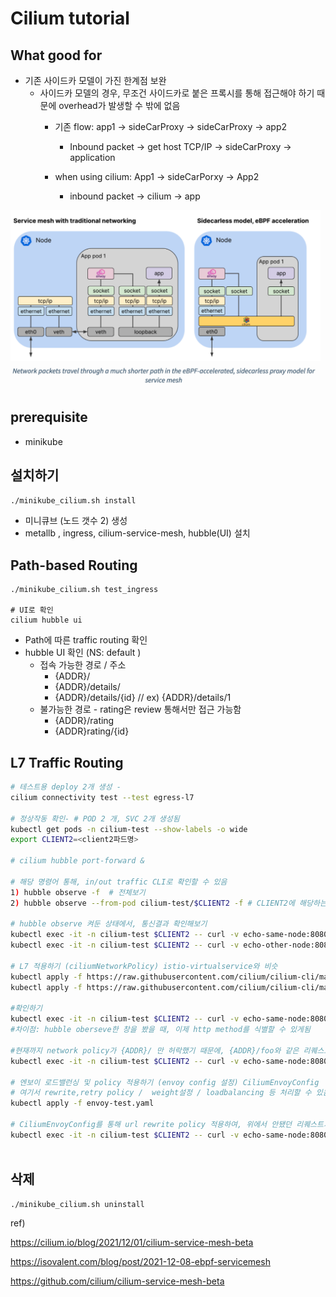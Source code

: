 # Cilium tutorial



## What good for

- 기존 사이드카 모델이 가진 한계점 보완
  - 사이드카 모델의 경우, 무조건 사이드카로 붙은 프록시를 통해 접근해야 하기 때문에 overhead가 발생할 수 밖에 없음
    - 기존 flow: app1 -> sideCarProxy -> sideCarProxy -> app2
      - Inbound packet -> get host TCP/IP -> sideCarProxy -> application
      
    - when using cilium: App1 -> sideCarPorxy -> App2
      - inbound packet -> cilium -> app
      
        

<img src="figure/difference.png" alt="https://cilium.io/blog/2021/12/01/cilium-service-mesh-beta" style="zoom:70%;" />



## prerequisite

- minikube

## 설치하기

```bash
./minikube_cilium.sh install
```

- 미니큐브 (노드 갯수 2) 생성
- metallb , ingress, cilium-service-mesh, hubble(UI) 설치

## Path-based Routing 

```
./minikube_cilium.sh test_ingress

# UI로 확인
cilium hubble ui
```

- Path에 따른 traffic routing 확인
- hubble UI 확인 (NS: default )
  - 접속 가능한 경로 / 주소
    - {ADDR}/
    - {ADDR}/details/
    - {ADDR}/details/{id} // ex) {ADDR}/details/1
  - 불가능한 경로 - rating은 review 통해서만 접근 가능함
    - {ADDR}/rating 
    - {ADDR}rating/{id}

## L7 Traffic Routing

```bash
# 테스트용 deploy 2개 생성 - 
cilium connectivity test --test egress-l7

# 정상작동 확인- # POD 2 개, SVC 2개 생성됨
kubectl get pods -n cilium-test --show-labels -o wide 
export CLIENT2=<client2파드명>

# cilium hubble port-forward & 

# 해당 명령어 통해, in/out traffic CLI로 확인할 수 있음
1) hubble observe -f  # 전체보기 
2) hubble observe --from-pod cilium-test/$CLIENT2 -f # CLIENT2에 해당하는 것만 보기

# hubble observe 켜둔 상태에서, 통신결과 확인해보기 
kubectl exec -it -n cilium-test $CLIENT2 -- curl -v echo-same-node:8080/
kubectl exec -it -n cilium-test $CLIENT2 -- curl -v echo-other-node:8080/

# L7 적용하기 (ciliumNetworkPolicy) istio-virtualservice와 비슷
kubectl apply -f https://raw.githubusercontent.com/cilium/cilium-cli/master/connectivity/manifests/client-egress-l7-http.yaml
kubectl apply -f https://raw.githubusercontent.com/cilium/cilium-cli/master/connectivity/manifests/client-egress-only-dns.yaml

#확인하기 
kubectl exec -it -n cilium-test $CLIENT2 -- curl -v echo-same-node:8080/
#차이점: hubble oberseve한 창을 봤을 때, 이제 http method를 식별할 수 있게됨

#현재까지 network policy가 {ADDR}/ 만 허락했기 때문에, {ADDR}/foo와 같은 리퀘스트는 허용되지 않음 - 확인
kubectl exec -it -n cilium-test $CLIENT2 -- curl -v echo-same-node:8080/foo

# 엔보이 로드밸런싱 및 policy 적용하기 (envoy config 설정) CiliumEnvoyConfig
# 여기서 rewrite,retry policy /  weight설정 / loadbalancing 등 처리할 수 있음 - istio의 destionationRule과 비슷
kubectl apply -f envoy-test.yaml

# CiliumEnvoyConfig를 통해 url rewrite policy 적용하여, 위에서 안됐던 리퀘스트가 처리될 수 있음
kubectl exec -it -n cilium-test $CLIENT2 -- curl -v echo-same-node:8080/foo



```

## 삭제

```
./minikube_cilium.sh uninstall
```



ref)

https://cilium.io/blog/2021/12/01/cilium-service-mesh-beta

https://isovalent.com/blog/post/2021-12-08-ebpf-servicemesh

https://github.com/cilium/cilium-service-mesh-beta

